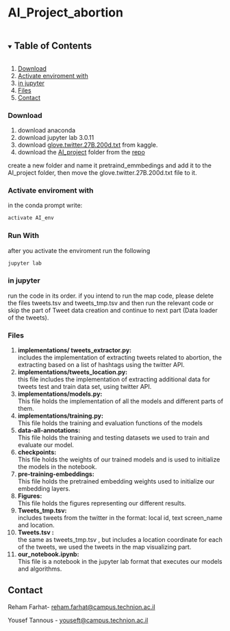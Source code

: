 # AI_Project_abortion

<!-- TABLE OF CONTENTS -->
<details open="open">
  <summary><h2 style="display: inline-block">Table of Contents</h2></summary>
  <ol>
    <li><a href="#Download">Download</a></li>
    <li><a href="#Activate-enviroment-with">Activate enviroment with</a></li>
    <li><a href="#in-jupyter">in jupyter</a></li>
    <li><a href="#Files">Files</a></li>
    <li><a href="#contact">Contact</a></li>
  </ol>
</details>

### Download
1.  download anaconda 
2.  download jupyter lab 3.0.11
3.  download [glove.twitter.27B.200d.txt](https://www.kaggle.com/fullmetal26/glovetwitter27b100dtxt/activity) from kaggle.
4.  download the [AI_project](https://github.com/RehamFarhat/AI_Project_abortion/tree/main/AI_project) folder from the [repo](https://github.com/RehamFarhat/AI_Project_abortion)

create a new folder and name it pretraind_emmbedings and add it to the AI_project folder, then move the glove.twitter.27B.200d.txt file to it.


### Activate enviroment with
in the conda prompt write:
```sh
activate AI_env
   ```
   
### Run With
after you activate the enviroment run the following 
```sh
jupyter lab
   ```

### in jupyter
run the code in its order.
if you intend to run the map code, please delete the files tweets.tsv and tweets_tmp.tsv and then run the relevant code or skip the part of Tweet data creation and continue to next part (Data loader of the tweets).

### Files
1.  **implementations/ tweets_extractor.py:**<br /> includes the implementation of
extracting tweets related to abortion, the extracting based on a list of hashtags
using the twitter API.
2. **implementations/tweets_location.py:**<br /> this file includes the implementation of
extracting additional data for tweets test and train data set, using twitter API.
3. **implementations/models.py:**<br />
This file holds the implementation of all the models and different parts of them.
4.  **implementations/training.py:**<br />
This file holds the training and evaluation functions of the models
5.  **data-all-annotations:**<br />
This file holds the training and testing datasets we used to train and evaluate our
model.
6. **checkpoints:**<br />
This file holds the weights of our trained models and is used to initialize the
models in the notebook.
7. **pre-training-embeddings:**<br />
This file holds the pretrained embedding weights used to initialize our
embedding layers.
8. **Figures:**<br />
This file holds the figures representing our different results.
9. **Tweets_tmp.tsv:**<br /> includes tweets from the twitter in the format: local id, text
screen_name and location. 
10. **Tweets.tsv :**<br /> the same as tweets_tmp.tsv , but includes a location coordinate for
each of the tweets, we used the tweets in the map visualizing part.
11. **our_notebook.ipynb:**<br />
This file is a notebook in the jupyter lab format that executes our models and
algorithms.
<!-- CONTACT -->
## Contact

Reham Farhat- reham.farhat@campus.technion.ac.il

Yousef Tannous - youseft@campus.technion.ac.il
